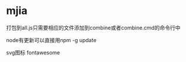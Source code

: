 # mjia
打包到all.js只需要相应的文件添加到combine或者combine.cmd的命令行中

 node有更新可以直接用npm -g update
 
 svg图标 fontawesome

